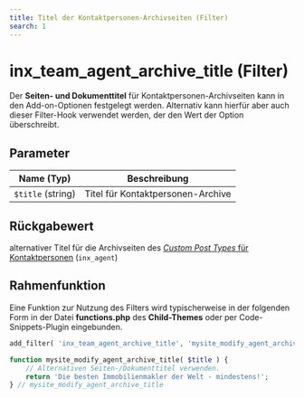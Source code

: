 ```yaml
---
title: Titel der Kontaktpersonen-Archivseiten (Filter)
search: 1
---
```


# inx_team_agent_archive_title (Filter)

Der **Seiten- und Dokumenttitel** für Kontaktpersonen-Archivseiten kann in den Add-on-Optionen festgelegt werden. Alternativ kann hierfür aber auch dieser Filter-Hook verwendet werden, der den Wert der Option überschreibt.

## Parameter

| Name (Typ) | Beschreibung |
| ---------- | ------------ |
| `$title` (string) | Titel für Kontaktpersonen-Archive |

## Rückgabewert

alternativer Titel für die Archivseiten des [<i>Custom Post Types</i> für Kontaktpersonen](../beitragsarten.html) (`inx_agent`)

## Rahmenfunktion

Eine Funktion zur Nutzung des Filters wird typischerweise in der folgenden Form in der Datei **functions.php** des **Child-Themes** oder per Code-Snippets-Plugin eingebunden.

```php
add_filter( 'inx_team_agent_archive_title', 'mysite_modify_agent_archive_title' );

function mysite_modify_agent_archive_title( $title ) {
	// Alternativen Seiten-/Dokumenttitel verwenden.
	return 'Die besten Immobilienmakler der Welt - mindestens!';
} // mysite_modify_agent_archive_title
```
